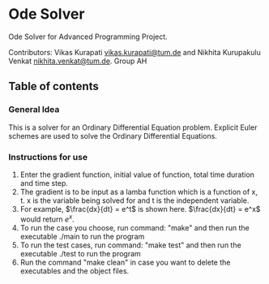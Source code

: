 # Ode Solver

Ode Solver for Advanced Programming Project.

Contributors: Vikas Kurapati <vikas.kurapati@tum.de> and Nikhita Kurupakulu Venkat <nikhita.venkat@tum.de>. Group AH
 
 ## Table of contents

 ### General Idea
 This is a solver for an Ordinary Differential Equation problem. Explicit Euler schemes are used to solve the Ordinary Differential Equations. 

 ### Instructions for use
 1. Enter the gradient function, initial value of function, total time duration and time step.
 2. The gradient is to be input as a lamba function which is a function of x, t. x is the variable being solved for and t is the independent variable.
 3. For example, $`\frac{dx}{dt} = e^t`$ is shown here. $`\frac{dx}{dt} = e^x`$ would return $`e^x`$.
 4. To run the case you choose, run command: "make" and then run the executable ./main to run the program
 5. To run the test cases, run command: "make test" and then run the executable ./test to run the program
 6. Run the command "make clean" in case you want to delete the executables and the object files.
